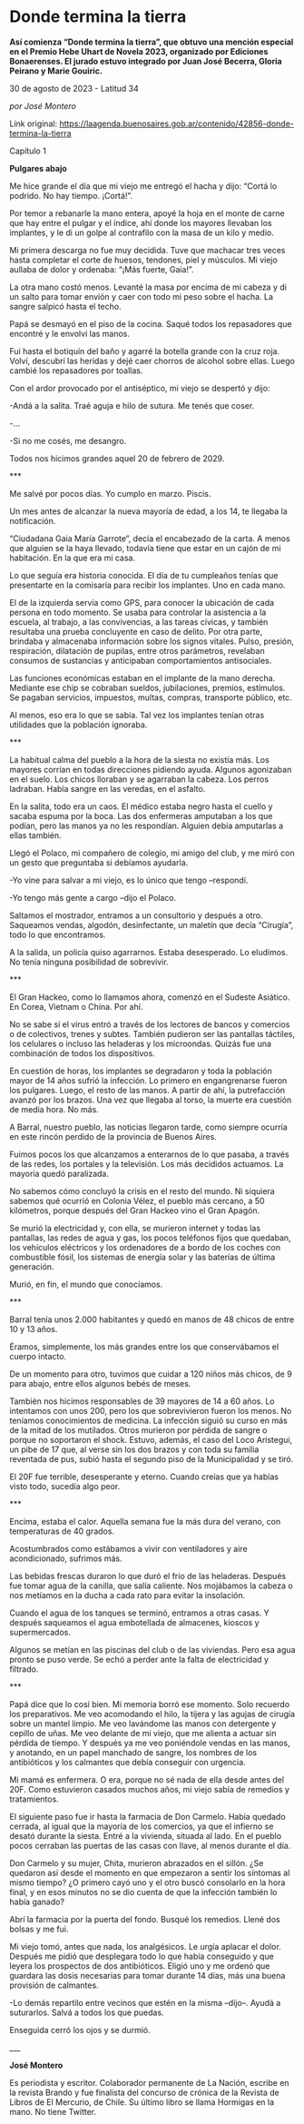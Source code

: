 # Donde termina la tierra

**Así comienza “Donde termina la tierra”, que obtuvo una mención especial en el Premio Hebe Uhart de Novela 2023, organizado por Ediciones Bonaerenses. El jurado estuvo integrado por Juan José Becerra, Gloria Peirano y Marie Gouiric.**

30 de agosto de 2023 - Latitud 34

_por José Montero_

Link original: https://laagenda.buenosaires.gob.ar/contenido/42856-donde-termina-la-tierra



Capítulo 1




**Pulgares abajo**




Me hice grande el día que mi viejo me entregó el hacha y dijo: “Cortá lo podrido. No hay tiempo. ¡Cortá!”.




Por temor a rebanarle la mano entera, apoyé la hoja en el monte de carne que hay entre el pulgar y el índice, ahí donde los mayores llevaban los implantes, y le di un golpe al contrafilo con la masa de un kilo y medio.




Mi primera descarga no fue muy decidida. Tuve que machacar tres veces hasta completar el corte de huesos, tendones, piel y músculos. Mi viejo aullaba de dolor y ordenaba: “¡Más fuerte, Gaia!”.




La otra mano costó menos. Levanté la masa por encima de mi cabeza y di un salto para tomar envión y caer con todo mi peso sobre el hacha. La sangre salpicó hasta el techo.




Papá se desmayó en el piso de la cocina. Saqué todos los repasadores que encontré y le envolví las manos.




Fui hasta el botiquín del baño y agarré la botella grande con la cruz roja. Volví, descubrí las heridas y dejé caer chorros de alcohol sobre ellas. Luego cambié los repasadores por toallas.




Con el ardor provocado por el antiséptico, mi viejo se despertó y dijo:




-Andá a la salita. Traé aguja e hilo de sutura. Me tenés que coser.




-…




-Si no me cosés, me desangro.




Todos nos hicimos grandes aquel 20 de febrero de 2029.




\*\*\*




Me salvé por pocos días. Yo cumplo en marzo. Piscis.




Un mes antes de alcanzar la nueva mayoría de edad, a los 14, te llegaba la notificación.




“Ciudadana Gaia María Garrote”, decía el encabezado de la carta. A menos que alguien se la haya llevado, todavía tiene que estar en un cajón de mi habitación. En la que era mi casa.




Lo que seguía era historia conocida. El día de tu cumpleaños tenías que presentarte en la comisaría para recibir los implantes. Uno en cada mano.




El de la izquierda servía como GPS, para conocer la ubicación de cada persona en todo momento. Se usaba para controlar la asistencia a la escuela, al trabajo, a las convivencias, a las tareas cívicas, y también resultaba una prueba concluyente en caso de delito. Por otra parte, brindaba y almacenaba información sobre los signos vitales. Pulso, presión, respiración, dilatación de pupilas, entre otros parámetros, revelaban consumos de sustancias y anticipaban comportamientos antisociales.




Las funciones económicas estaban en el implante de la mano derecha. Mediante ese chip se cobraban sueldos, jubilaciones, premios, estímulos. Se pagaban servicios, impuestos, multas, compras, transporte público, etc.




Al menos, eso era lo que se sabía. Tal vez los implantes tenían otras utilidades que la población ignoraba.




\*\*\*




La habitual calma del pueblo a la hora de la siesta no existía más. Los mayores corrían en todas direcciones pidiendo ayuda. Algunos agonizaban en el suelo. Los chicos lloraban y se agarraban la cabeza. Los perros ladraban. Había sangre en las veredas, en el asfalto.




En la salita, todo era un caos. El médico estaba negro hasta el cuello y sacaba espuma por la boca. Las dos enfermeras amputaban a los que podían, pero las manos ya no les respondían. Alguien debía amputarlas a ellas también.




Llegó el Polaco, mi compañero de colegio, mi amigo del club, y me miró con un gesto que preguntaba si debíamos ayudarla.




-Yo vine para salvar a mi viejo, es lo único que tengo –respondí.




-Yo tengo más gente a cargo –dijo el Polaco.




Saltamos el mostrador, entramos a un consultorio y después a otro. Saqueamos vendas, algodón, desinfectante, un maletín que decía “Cirugía”, todo lo que encontramos.




A la salida, un policía quiso agarrarnos. Estaba desesperado. Lo eludimos. No tenía ninguna posibilidad de sobrevivir.




\*\*\*




El Gran Hackeo, como lo llamamos ahora, comenzó en el Sudeste Asiático. En Corea, Vietnam o China. Por ahí.




No se sabe si el virus entró a través de los lectores de bancos y comercios o de colectivos, trenes y subtes. También pudieron ser las pantallas táctiles, los celulares o incluso las heladeras y los microondas. Quizás fue una combinación de todos los dispositivos.




En cuestión de horas, los implantes se degradaron y toda la población mayor de 14 años sufrió la infección. Lo primero en engangrenarse fueron los pulgares. Luego, el resto de las manos. A partir de ahí, la putrefacción avanzó por los brazos. Una vez que llegaba al torso, la muerte era cuestión de media hora. No más.




A Barral, nuestro pueblo, las noticias llegaron tarde, como siempre ocurría en este rincón perdido de la provincia de Buenos Aires.




Fuimos pocos los que alcanzamos a enterarnos de lo que pasaba, a través de las redes, los portales y la televisión. Los más decididos actuamos. La mayoría quedó paralizada.




No sabemos cómo concluyó la crisis en el resto del mundo. Ni siquiera sabemos qué ocurrió en Colonia Vélez, el pueblo más cercano, a 50 kilómetros, porque después del Gran Hackeo vino el Gran Apagón.




Se murió la electricidad y, con ella, se murieron internet y todas las pantallas, las redes de agua y gas, los pocos teléfonos fijos que quedaban, los vehículos eléctricos y los ordenadores de a bordo de los coches con combustible fósil, los sistemas de energía solar y las baterías de última generación.




Murió, en fin, el mundo que conocíamos.




\*\*\*




Barral tenía unos 2.000 habitantes y quedó en manos de 48 chicos de entre 10 y 13 años.




Éramos, simplemente, los más grandes entre los que conservábamos el cuerpo intacto.




De un momento para otro, tuvimos que cuidar a 120 niños más chicos, de 9 para abajo, entre ellos algunos bebés de meses.




También nos hicimos responsables de 39 mayores de 14 a 60 años. Lo intentamos con unos 200, pero los que sobrevivieron fueron los menos. No teníamos conocimientos de medicina. La infección siguió su curso en más de la mitad de los mutilados. Otros murieron por pérdida de sangre o porque no soportaron el shock. Estuvo, además, el caso del Loco Aristegui, un pibe de 17 que, al verse sin los dos brazos y con toda su familia reventada de pus, subió hasta el segundo piso de la Municipalidad y se tiró.




El 20F fue terrible, desesperante y eterno. Cuando creías que ya habías visto todo, sucedía algo peor.




\*\*\*




Encima, estaba el calor. Aquella semana fue la más dura del verano, con temperaturas de 40 grados.




Acostumbrados como estábamos a vivir con ventiladores y aire acondicionado, sufrimos más.




Las bebidas frescas duraron lo que duró el frío de las heladeras. Después fue tomar agua de la canilla, que salía caliente. Nos mojábamos la cabeza o nos metíamos en la ducha a cada rato para evitar la insolación.




Cuando el agua de los tanques se terminó, entramos a otras casas. Y después saqueamos el agua embotellada de almacenes, kioscos y supermercados.




Algunos se metían en las piscinas del club o de las viviendas. Pero esa agua pronto se puso verde. Se echó a perder ante la falta de electricidad y filtrado.




\*\*\*




Papá dice que lo cosí bien. Mi memoria borró ese momento. Solo recuerdo los preparativos. Me veo acomodando el hilo, la tijera y las agujas de cirugía sobre un mantel limpio. Me veo lavándome las manos con detergente y cepillo de uñas. Me veo delante de mi viejo, que me alienta a actuar sin pérdida de tiempo. Y después ya me veo poniéndole vendas en las manos, y anotando, en un papel manchado de sangre, los nombres de los antibióticos y los calmantes que debía conseguir con urgencia.




Mi mamá es enfermera. O era, porque no sé nada de ella desde antes del 20F. Como estuvieron casados muchos años, mi viejo sabía de remedios y tratamientos.




El siguiente paso fue ir hasta la farmacia de Don Carmelo. Había quedado cerrada, al igual que la mayoría de los comercios, ya que el infierno se desató durante la siesta. Entré a la vivienda, situada al lado. En el pueblo pocos cerraban las puertas de las casas con llave, al menos durante el día.




Don Carmelo y su mujer, Chita, murieron abrazados en el sillón. ¿Se quedaron así desde el momento en que empezaron a sentir los síntomas al mismo tiempo? ¿O primero cayó uno y el otro buscó consolarlo en la hora final, y en esos minutos no se dio cuenta de que la infección también lo había ganado?




Abrí la farmacia por la puerta del fondo. Busqué los remedios. Llené dos bolsas y me fui.




Mi viejo tomó, antes que nada, los analgésicos. Le urgía aplacar el dolor. Después me pidió que desplegara todo lo que había conseguido y que leyera los prospectos de dos antibióticos. Eligió uno y me ordenó que guardara las dosis necesarias para tomar durante 14 días, más una buena provisión de calmantes.




-Lo demás repartilo entre vecinos que estén en la misma –dijo–. Ayudá a suturarlos. Salvá a todos los que puedas.




Enseguida cerró los ojos y se durmió.




\_\_\_




**José Montero**




Es periodista y escritor. Colaborador permanente de La Nación, escribe en la revista Brando y fue finalista del concurso de crónica de la Revista de Libros de El Mercurio, de Chile. Su último libro se llama Hormigas en la mano. No tiene Twitter.



